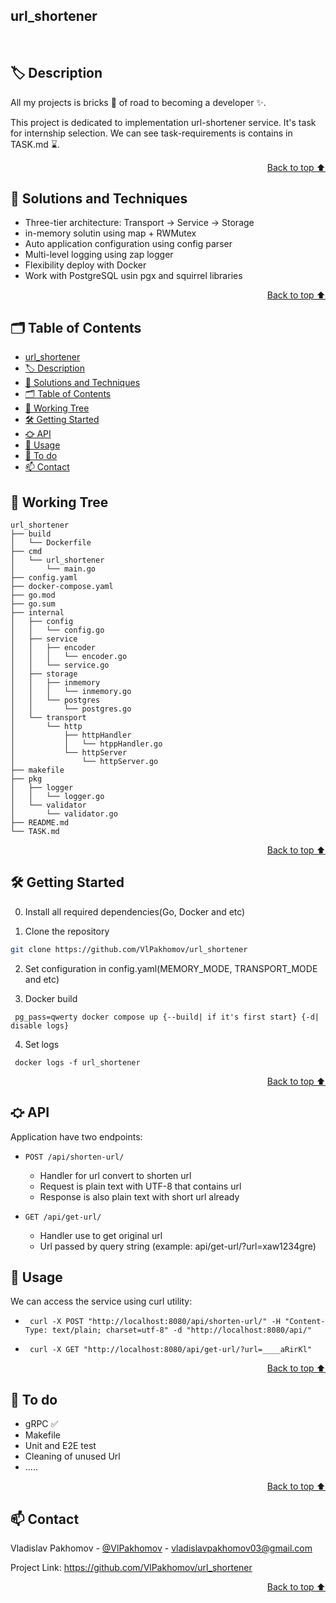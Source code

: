 ## url_shortener

<br/>

## 🏷️ Description

All my projects is bricks 🧱 of road to becoming a developer ✨.

This project is dedicated to implementation url-shortener service. It's task for internship selection. We can see task-requirements is contains in TASK.md ⌛.

<p align="right"><a href="#url_shortener">Back to top ⬆️</a></p>

## 🎯 Solutions and Techniques

- Three-tier architecture: Transport -> Service -> Storage
- in-memory solutin using map + RWMutex 
- Auto application configuration using config parser
- Multi-level logging using zap logger
- Flexibility deploy with Docker 
- Work with PostgreSQL usin pgx and squirrel libraries

<p align="right"><a href="#url_shortener">Back to top ⬆️</a></p>


## 🗂️ Table of Contents 
- [url\_shortener](#url_shortener)
- [🏷️ Description](#️-description)
- [🎯 Solutions and Techniques](#-solutions-and-techniques)
- [🗂️ Table of Contents](#️-table-of-contents)
- [🌿 Working Tree](#-working-tree)
- [🛠️  Getting Started](#️--getting-started)
- [⛮ API](#-api)
- [🧩 Usage](#-usage)
- [📌 To do](#-to-do)
- [📫 Contact](#-contact)

## 🌿 Working Tree
```
url_shortener
├── build
│   └── Dockerfile
├── cmd
│   └── url_shortener
│       └── main.go
├── config.yaml
├── docker-compose.yaml
├── go.mod
├── go.sum
├── internal
│   ├── config
│   │   └── config.go
│   ├── service
│   │   ├── encoder
│   │   │   └── encoder.go
│   │   └── service.go
│   ├── storage
│   │   ├── inmemory
│   │   │   └── inmemory.go
│   │   └── postgres
│   │       └── postgres.go
│   └── transport
│       └── http
│           ├── httpHandler
│           │   └── htppHandler.go
│           └── httpServer
│               └── httpServer.go
├── makefile
├── pkg
│   ├── logger
│   │   └── logger.go
│   └── validator
│       └── validator.go
├── README.md
└── TASK.md
```

<p align="right"><a href="#url_shortener">Back to top ⬆️</a></p>


## 🛠️  Getting Started

0. Install all required dependencies(Go, Docker and etc)

1. Clone the repository  

```bash
git clone https://github.com/VlPakhomov/url_shortener
```

2. Set configuration in config.yaml(MEMORY_MODE, TRANSPORT_MODE and etc)
   


3. Docker build
```
 pg_pass=qwerty docker compose up {--build| if it's first start} {-d| disable logs}
```

4. Set logs
   
```
 docker logs -f url_shortener
```

<p align="right"><a href="#url_shortener">Back to top ⬆️</a></p>

## ⛮ API

Application have two endpoints: 

- `POST /api/shorten-url/`
    - Handler for url convert to shorten url 
    - Request is plain text with UTF-8 that contains url
    - Response is also plain text with short url already

- `GET /api/get-url/`
  - Handler use to get original url 
  - Url passed by query string (example: api/get-url/?url=xaw1234gre)

## 🧩 Usage

We can access the service using curl utility:
 - ```
    curl -X POST "http://localhost:8080/api/shorten-url/" -H "Content-Type: text/plain; charset=utf-8" -d "http://localhost:8080/api/" 
    ```
 - ```
    curl -X GET "http://localhost:8080/api/get-url/?url=____aRirKl" 
    ```

<p align="right"><a href="#url_shortener">Back to top ⬆️</a></p>

## 📌 To do 

- gRPC ✅
- Makefile
- Unit and E2E test 
- Сleaning of unused Url
- .....

<p align="right"><a href="#url_shortener">Back to top ⬆️</a></p>



## 📫 Contact  

Vladislav Pakhomov - [@VlPakhomov](https://t.me/VlPakhomov) - [vladislavpakhomov03@gmail.com](mailto:vladislavpakhomov03@gmail.com)

Project Link: https://github.com/VlPakhomov/url_shortener

<p align="right"><a href="#url_shortener">Back to top ⬆️</a></p>


